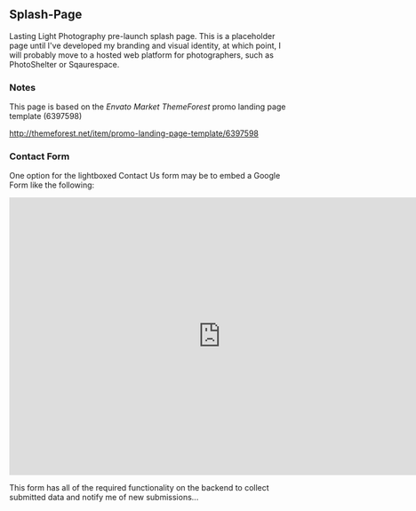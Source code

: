 ## Splash-Page
Lasting Light Photography pre-launch splash page.  This is a placeholder page until I've developed my branding and visual identity, at which point, I will probably move to a hosted web platform for photographers, such as PhotoShelter or Sqaurespace.

### Notes
This page is based on the _Envato Market ThemeForest_ promo landing page template (6397598)

http://themeforest.net/item/promo-landing-page-template/6397598

### Contact Form
One option for the lightboxed Contact Us form may be to embed a Google Form like the following:

<iframe src="https://docs.google.com/forms/d/10wnO5KEnSs-jfZU_oePV0gq-5Xh1pYDCHcW3ZhTVGqs/viewform?embedded=true" width="760" height="500" frameborder="0" marginheight="0" marginwidth="0">Loading...</iframe>

This form has all of the required functionality on the backend to collect submitted data and notify me of new submissions...